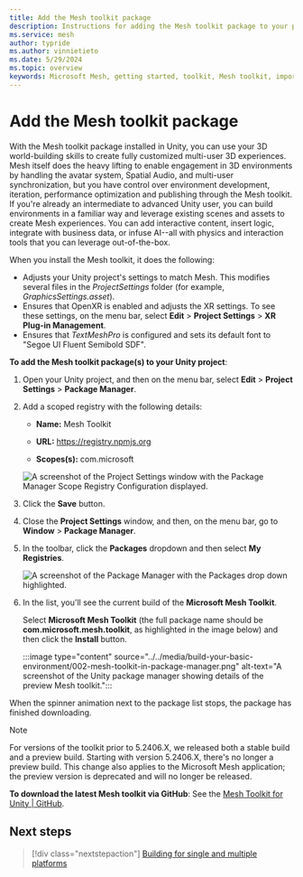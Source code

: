 ```yaml
---
title: Add the Mesh toolkit package
description: Instructions for adding the Mesh toolkit package to your project.
ms.service: mesh
author: typride
ms.author: vinnietieto
ms.date: 5/29/2024
ms.topic: overview
keywords: Microsoft Mesh, getting started, toolkit, Mesh toolkit, import, registry, scoped registry, packages
---
```


# Add the Mesh toolkit package

With the Mesh toolkit package installed in Unity, you can use your 3D world-building skills to create fully customized multi-user 3D experiences. Mesh itself does the heavy lifting to enable engagement in 3D environments by handling the avatar system, Spatial Audio, and multi-user synchronization, but you have control over environment development, iteration, performance optimization and publishing through the Mesh toolkit. If you're already an intermediate to advanced Unity user, you can build environments in a familiar way and leverage existing scenes and assets to create Mesh experiences. You can add interactive content, insert logic, integrate with business data, or infuse AI--all with physics and interaction tools that you can leverage out-of-the-box.

When you install the Mesh toolkit, it does the following:

- Adjusts your Unity project's settings to match Mesh. This modifies several files in the *ProjectSettings* folder (for example, *GraphicsSettings.asset*).
- Ensures that OpenXR is enabled and adjusts the XR settings. To see these settings, on the menu bar, select **Edit** > **Project Settings** > **XR Plug-in Management**.
- Ensures that *TextMeshPro* is configured and sets its default font to "Segoe UI Fluent Semibold SDF".

**To add the Mesh toolkit package(s) to your Unity project**:

1. Open your Unity project, and then on the menu bar, select **Edit** > **Project Settings** > **Package Manager**.

1. Add a scoped registry with the following details:

   - **Name:** Mesh Toolkit

   - **URL:** https://registry.npmjs.org

   - **Scopes(s):** com.microsoft

   ![A screenshot of the Project Settings window with the Package Manager Scope Registry Configuration displayed.](../../media/build-your-basic-environment/Microsft-Mesh-toolkit-download-package-install-proper-name.png)

1. Click the **Save** button.
1. Close the **Project Settings** window, and then, on the menu bar, go to **Window** > **Package Manager**.

1. In the toolbar, click the **Packages** dropdown and then select **My Registries**.

   ![A screenshot of the Package Manager with the Packages drop down highlighted.](../../media/build-your-basic-environment/001-packages-drop-down.png)

1. In the list, you'll see the current build of the **Microsoft Mesh Toolkit**. 

    Select **Microsoft Mesh Toolkit** (the full package name should be **com.microsoft.mesh.toolkit**, as highlighted in the image below) and then click the **Install** button.

    :::image type="content" source="../../media/build-your-basic-environment/002-mesh-toolkit-in-package-manager.png" alt-text="A screenshot of the Unity package manager showing details of the preview Mesh toolkit.":::

When the spinner animation next to the package list stops, the package has finished downloading.

> [!NOTE]
> For versions of the toolkit prior to 5.2406.X, we released both a stable build and a preview build. Starting with version 5.2406.X, there's no longer a preview build. This change also applies to the Microsoft Mesh application; the preview version is deprecated and will no longer be released.

**To download the latest Mesh toolkit via GitHub**:
See the [Mesh Toolkit for Unity | GitHub](https://github.com/microsoft/Mesh-Toolkit-Unity/releases).

## Next steps

> [!div class="nextstepaction"]
> [Building for single and multiple platforms](build-for-single-and-multiple-platforms.md)
